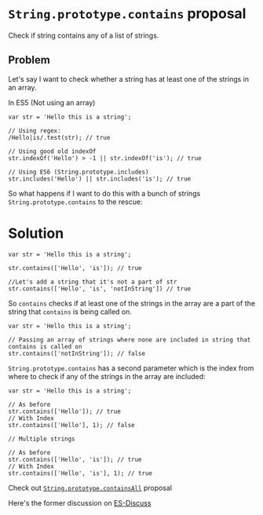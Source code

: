 # `String.prototype.contains` proposal
Check if string contains any of a list of strings.

## Problem

Let's say I want to check whether a string has at least one of the strings in an array.

In ES5 (Not using an array)
```JS
var str = 'Hello this is a string';

// Using regex:
/Hello|is/.test(str); // true

// Using good old indexOf
str.indexOf('Hello') > -1 || str.indexOf('is'); // true

// Using ES6 (String.prototype.includes)
str.includes('Hello') || str.includes('is'); // true
```

So what happens if I want to do this with a bunch of strings `String.prototype.contains` to the rescue:

# Solution
```JS
var str = 'Hello this is a string';

str.contains(['Hello', 'is']); // true

//Let's add a string that it's not a part of str
str.contains(['Hello', 'is', 'notInString']) // true
```
So `contains` checks if at least one of the strings in the array are a part of the string that `contains` is being called on.

```JS
var str = 'Hello this is a string';

// Passing an array of strings where none are included in string that contains is called on
str.contains(['notInString']); // false
```

`String.prototype.contains` has a second parameter which is the index from where to check if any of the strings in the array are included:

```JS
var str = 'Hello this is a string';

// As before
str.contains(['Hello']); // true
// With Index
str.contains(['Hello'], 1); // false

// Multiple strings

// As before
str.contains(['Hello', 'is']); // true
// With Index
str.contains(['Hello', 'is'], 1); // true
```

Check out [`String.prototype.containsAll`](https://github.com/eorroe/String.prototype.containsAll) proposal

Here's the former discussion on [ES-Discuss](https://esdiscuss.org/topic/accepting-an-array-as-the-first-parameter-to-string-prototype-includes)
